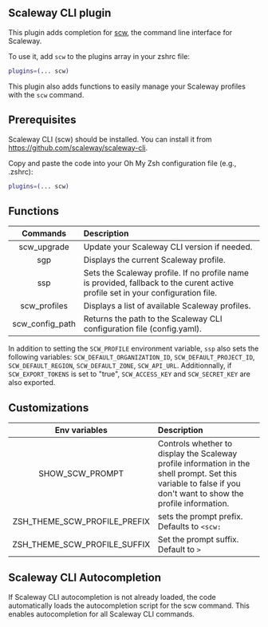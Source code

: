 ## Scaleway CLI plugin

This plugin adds completion for [scw](https://github.com/scaleway/scaleway-cli), the command line interface for Scaleway.

To use it, add `scw` to the plugins array in your zshrc file:

```zsh
plugins=(... scw)
```

This plugin also adds functions to easily manage your Scaleway profiles with the
`scw` command.

## Prerequisites

Scaleway CLI (scw) should be installed. You can install it from
https://github.com/scaleway/scaleway-cli.

Copy and paste the code into your Oh My Zsh configuration file (e.g., .zshrc):

```bash
plugins=(... scw)
```

## Functions

| Commands          | Description                                              |
| :---------------: |:-------------------------------------------------------- |
| scw_upgrade       | Update your Scaleway CLI version if needed.              |
| sgp               | Displays the current Scaleway profile.                   |
| ssp <profilename> | Sets the Scaleway profile. If no profile name is provided, fallback to the curent active profile set in your configuration file. |
| scw_profiles      | Displays a list of available Scaleway profiles.          |
| scw_config_path   | Returns the path to the Scaleway CLI configuration file (config.yaml). |

In addition to setting the `SCW_PROFILE` environment variable, `ssp` also sets
the following variables: `SCW_DEFAULT_ORGANIZATION_ID`,
`SCW_DEFAULT_PROJECT_ID`, `SCW_DEFAULT_REGION`, `SCW_DEFAULT_ZONE`,
`SCW_API_URL`.
Additionnally, if `SCW_EXPORT_TOKENS` is set to "true", `SCW_ACCESS_KEY` and
`SCW_SECRET_KEY` are also exported.

## Customizations

| Env variables                | Description                                   |
| :--------------------------: |:--------------------------------------------- |
| SHOW_SCW_PROMPT              | Controls whether to display the Scaleway profile information in the shell prompt. Set this variable to false if you don't want to show the profile information. |
| ZSH_THEME_SCW_PROFILE_PREFIX |  sets the prompt prefix.  Defaults to `<scw:` |
| ZSH_THEME_SCW_PROFILE_SUFFIX | Set the prompt suffix. Default to `>`         |

## Scaleway CLI Autocompletion

If Scaleway CLI autocompletion is not already loaded, the code automatically
loads the autocompletion script for the scw command. This enables autocompletion
for all Scaleway CLI commands.
